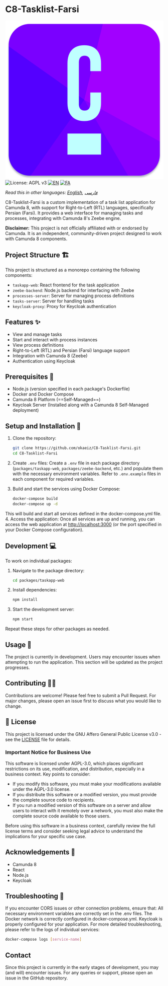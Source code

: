# C8-Tasklist-Farsi

![Logo](https://github.com/okaeiz/C8-Tasklist-Farsi/blob/main/packages/taskapp-web/public/c8tf-logo.png)
![License: AGPL v3](https://img.shields.io/badge/License-AGPL%20v3-blue.svg)
[![EN](https://img.shields.io/badge/lang-EN-blue.svg)](README.md)
[![FA](https://img.shields.io/badge/lang-FA-green.svg)](README.fa.md)

*Read this in other languages: [English](README.md), [فارسی](README.fa.md)*

C8-Tasklist-Farsi is a custom implementation of a task list application for Camunda 8, with support for Right-to-Left (RTL) languages, specifically Persian (Farsi). It provides a web interface for managing tasks and processes, integrating with Camunda 8's Zeebe engine.

**Disclaimer:** This project is not officially affiliated with or endorsed by Camunda. It is an independent, community-driven project designed to work with Camunda 8 components.

## Project Structure 🏗️

This project is structured as a monorepo containing the following components:

- `taskapp-web`: React frontend for the task application
- `zeebe-backend`: Node.js backend for interfacing with Zeebe
- `processes-server`: Server for managing process definitions
- `tasks-server`: Server for handling tasks
- `keycloak-proxy`: Proxy for Keycloak authentication

## Features ✨

- View and manage tasks
- Start and interact with process instances
- View process definitions
- Right-to-Left (RTL) and Persian (Farsi) language support
- Integration with Camunda 8 (Zeebe)
- Authentication using Keycloak

## Prerequisites 🔧

- Node.js (version specified in each package's Dockerfile)
- Docker and Docker Compose
- Camunda 8 Platform (==Self-Managed==)
- Keycloak Server (Installed along with a Camunda 8 Self-Managed deployment)

## Setup and Installation 🚀

1. Clone the repository:

   ```bash
   git clone https://github.com/okaeiz/C8-Tasklist-Farsi.git
   cd C8-Tasklist-Farsi
   ```

2. Create `.env` files:
   Create a `.env` file in each package directory (`packages/taskapp-web`, `packages/zeebe-backend`, etc.) and populate them with the necessary environment variables. Refer to `.env.example` files in each component for required variables.
   <br />
3. Build and start the services using Docker Compose:

    ```bash
    docker-compose build
    docker-compose up -d
    ```

This will build and start all services defined in the docker-compose.yml file.
<br /> 4. Access the application:
Once all services are up and running, you can access the web application at <http://localhost:3000> (or the port specified in your Docker Compose configuration).

## Development 💻

To work on individual packages:

1. Navigate to the package directory:

    ```bash
    cd packages/taskapp-web
    ```

2. Install dependencies:

    ```bash
    npm install
    ```

3. Start the development server:

    ```bash
    npm start
    ```

Repeat these steps for other packages as needed.

## Usage 🏃

The project is currently in development. Users may encounter issues when attempting to run the application. This section will be updated as the project progresses.

## Contributing 💁‍♂️

Contributions are welcome! Please feel free to submit a Pull Request. For major changes, please open an issue first to discuss what you would like to change.

## 📄 License

This project is licensed under the GNU Affero General Public License v3.0 - see the [LICENSE](LICENSE) file for details.

### Important Notice for Business Use

This software is licensed under AGPL-3.0, which places significant restrictions on its use, modification, and distribution, especially in a business context. Key points to consider:

- If you modify this software, you must make your modifications available under the AGPL-3.0 license.
- If you distribute this software or a modified version, you must provide the complete source code to recipients.
- If you run a modified version of this software on a server and allow users to interact with it remotely over a network, you must also make the complete source code available to those users.

Before using this software in a business context, carefully review the full license terms and consider seeking legal advice to understand the implications for your specific use case.

## Acknowledgements 🤝

- Camunda 8
- React
- Node.js
- Keycloak

## Troubleshooting 🔎

If you encounter CORS issues or other connection problems, ensure that:
All necessary environment variables are correctly set in the .env files.
The Docker network is correctly configured in docker-compose.yml.
Keycloak is properly configured for your application.
For more detailed troubleshooting, please refer to the logs of individual services:

```bash
docker-compose logs [service-name]
```

## Contact

Since this project is currently in the early stages of development, you may (and will) encounter issues. For any queries or support, please open an issue in the GitHub repository.
